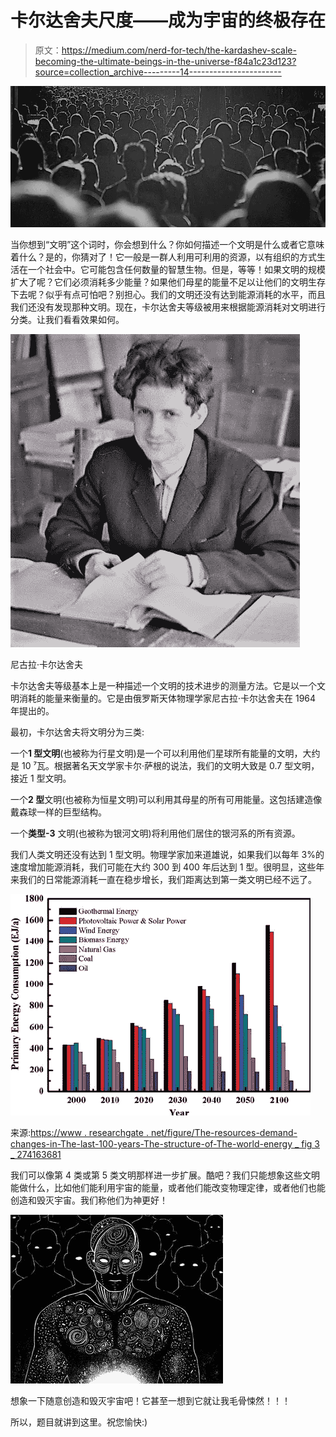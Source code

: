 # 卡尔达舍夫尺度——成为宇宙的终极存在

> 原文：<https://medium.com/nerd-for-tech/the-kardashev-scale-becoming-the-ultimate-beings-in-the-universe-f84a1c23d123?source=collection_archive---------14----------------------->

![](img/09b90a91514165e12c4a0088dc0e6341.png)

当你想到“文明”这个词时，你会想到什么？你如何描述一个文明是什么或者它意味着什么？是的，你猜对了！它一般是一群人利用可利用的资源，以有组织的方式生活在一个社会中。它可能包含任何数量的智慧生物。但是，等等！如果文明的规模扩大了呢？它们必须消耗多少能量？如果他们母星的能量不足以让他们的文明生存下去呢？似乎有点可怕吧？别担心。我们的文明还没有达到能源消耗的水平，而且我们还没有发现那种文明。现在，卡尔达舍夫等级被用来根据能源消耗对文明进行分类。让我们看看效果如何。

![](img/58c005fa89431a4d0fc3bf95a1d407ec.png)

尼古拉·卡尔达舍夫

卡尔达舍夫等级基本上是一种描述一个文明的技术进步的测量方法。它是以一个文明消耗的能量来衡量的。它是由俄罗斯天体物理学家尼古拉·卡尔达舍夫在 1964 年提出的。

最初，卡尔达舍夫将文明分为三类:

一个**1 型文明**(也被称为行星文明)是一个可以利用他们星球所有能量的文明，大约是 10 ⁷瓦。根据著名天文学家卡尔·萨根的说法，我们的文明大致是 0.7 型文明，接近 1 型文明。

一个**2 型**文明(也被称为恒星文明)可以利用其母星的所有可用能量。这包括建造像戴森球一样的巨型结构。

一个**类型-3** 文明(也被称为银河文明)将利用他们居住的银河系的所有资源。

我们人类文明还没有达到 1 型文明。物理学家加来道雄说，如果我们以每年 3%的速度增加能源消耗，我们可能在大约 300 到 400 年后达到 1 型。很明显，这些年来我们的日常能源消耗一直在稳步增长，我们距离达到第一类文明已经不远了。

![](img/e2f4a91211ef0a395a8806562b89736e.png)

来源:[https://www . researchgate . net/figure/The-resources-demand-changes-in-The-last-100-years-The-structure-of-The-world-energy _ fig 3 _ 274163681](https://www.researchgate.net/figure/The-resources-demand-and-changes-in-the-structure-of-world-energy-in-the-last-100-years_fig3_274163681)

我们可以像第 4 类或第 5 类文明那样进一步扩展。酷吧？我们只能想象这些文明能做什么，比如他们能利用宇宙的能量，或者他们能改变物理定律，或者他们也能创造和毁灭宇宙。我们称他们为神更好！

![](img/639df377d1a179e13cbc058cf5c76445.png)

想象一下随意创造和毁灭宇宙吧！它甚至一想到它就让我毛骨悚然！！！

所以，题目就讲到这里。祝您愉快:)